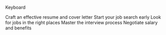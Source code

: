 Keyboard

Craft an effective resume and cover letter
Start your job search early
Look for jobs in the right places
Master the interview process
Negotiate salary and benefits